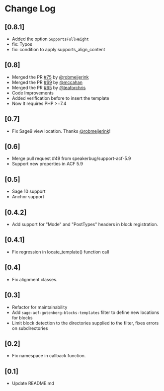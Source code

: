 # Change Log

## [0.8.1]

- Added the option `SupportsFullHeight`
- fix: Typos
- fix: condition to apply supports_align_content

## [0.8]

- Merged the PR [#75](https://github.com/MWDelaney/sage-acf-gutenberg-blocks/pull/75) by [@robmeijerink](https://github.com/robmeijerink)
- Merged the PR [#69](https://github.com/MWDelaney/sage-acf-gutenberg-blocks/pull/69) by [@mccahan](https://github.com/mccahan)
- Merged the PR [#65](https://github.com/MWDelaney/sage-acf-gutenberg-blocks/pull/65) by [@teaforchris](https://github.com/teaforchris)
- Code Improvements
- Added verification before to insert the template
- Now It requires PHP >=7.4

## [0.7]

- Fix Sage9 view location. Thanks [@robmeijerink](https://github.com/robmeijerink)!

## [0.6]

- Merge pull request #49 from speakerbug/support-acf-5.9
- Support new properties in ACF 5.9

## [0.5]

- Sage 10 support
- Anchor support

## [0.4.2]

- Add support for "Mode" and "PostTypes" headers in block registration.

## [0.4.1]

- Fix regression in locate_template() function call

## [0.4]

- Fix alignment classes.

## [0.3]

- Refactor for maintainability
- Add `sage-acf-gutenberg-blocks-templates` filter to define new locations for blocks
- Limit block detection to the directories supplied to the filter, fixes errors on subdirectories

## [0.2]

- Fix namespace in callback function.

## [0.1]

- Update README.md
